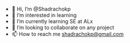 - 👋 Hi, I’m @Shadrachokp
- 👀 I’m interested in learning
- 🌱 I’m currently learning SE at ALx
- 💞️ I’m looking to collaborate on any project
- 📫 How to reach me shadrachokp@gmail.com

<!---
Shadrachokp/Shadrachokp is a ✨ special ✨ repository because its `README.md` (this file) appears on your GitHub profile.
You can click the Preview link to take a look at your changes.
--->
